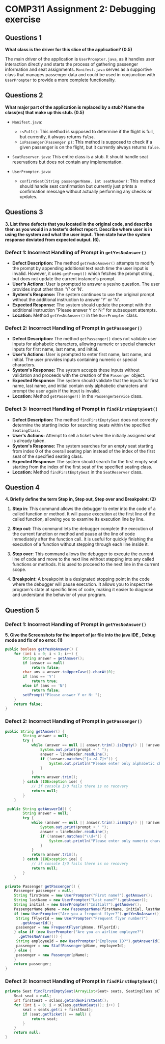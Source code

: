 # COMP311 Assignment 2: Debugging exercise

## Questions 1

**What class is the driver for this slice of the application? (0.5)**

The main driver of the application is `UserPrompter.java`, as it handles user interaction directly and starts the process of gathering passenger information and seat assignments. `Manifest.java` serves as a supportive class that manages passenger data and could be used in conjunction with `UserPrompter` to provide a more complete functionality.

## Questions 2

**What major part of the application is replaced by a stub? Name the class(es) that make up this stub. (0.5)**

- `Manifest.java`:
  - `isFull()`: This method is supposed to determine if the flight is full, but currently, it always returns `false`.
  - `isPassenger(Passenger p)`: This method is supposed to check if a given passenger is on the flight, but it currently always returns `false`.

- `SeatReserver.java`: This entire class is a stub. It should handle seat reservations but does not contain any implementation.

- `UserPrompter.java`:
  - `confirmSeat(String passengerName, int seatNumber)`: This method should handle seat confirmation but currently just prints a confirmation message without actually performing any checks or updates.

## Questions 3

**3. List three defects that you located in the original code, and describe then as you would in a tester’s defect report. Describe where user is in using the system and what the user input. Then state how the system response deviated from expected output. (6).**

### Defect 1: Incorrect Handling of Prompt in `getYesNoAnswer()`

- **Defect Description:** The method `getYesNoAnswer()` attempts to modify the prompt by appending additional text each time the user input is invalid. However, it uses `getPrompt()` which fetches the prompt string, but does not update the current instance's prompt.
- **User's Actions:** User is prompted to answer a yes/no question. The user provides input other than 'Y' or 'N'.
- **System's Response:** The system continues to use the original prompt without the additional instruction to answer 'Y' or 'N'.
- **Expected Response:** The system should update the prompt with the additional instruction "Please answer Y or N:" for subsequent attempts.
- **Location:** Method `getYesNoAnswer()` in the `UserPrompter` class.

### Defect 2: Incorrect Handling of Prompt in `getPassenger()`

- **Defect Description:** The method `getPassenger()` does not validate user inputs for alphabetic characters, allowing numeric or special character inputs for first name, last name, and initial.
- **User's Actions:** User is prompted to enter first name, last name, and initial. The user provides inputs containing numeric or special characters.
- **System's Response:** The system accepts these inputs without validation and proceeds with the creation of the `Passenger` object.
- **Expected Response:** The system should validate that the inputs for first name, last name, and initial contain only alphabetic characters and prompt the user again if the input is invalid.
- **Location:** Method `getPassenger()` in the `PassengerService` class.

### Defect 3: Incorrect Handling of Prompt in `findFirstEmptySeat()`

- **Defect Description:** The method `findFirstEmptySeat` does not correctly determine the starting index for searching seats within the specified `SeatingClass`.
- **User's Actions:** Attempt to sell a ticket when the initially assigned seat is already taken.
- **System's Response:** The system searches for an empty seat starting from index 0 of the overall seating plan instead of the index of the first seat of the specified seating class.
- **Expected Response:** The system should search for the first empty seat starting from the index of the first seat of the specified seating class.
- **Location:** Method `findFirstEmptySeat` in the `SeatReserver` class.

## Question 4

**4. Briefly define the term Step in, Step out, Step over and Breakpoint: (2)**

1. **Step in**: This command allows the debugger to enter into the code of a called function or method. It will pause execution at the first line of the called function, allowing you to examine its execution line by line.

2. **Step out**: This command lets the debugger complete the execution of the current function or method and pause at the line of code immediately after the function call. It is useful for quickly finishing the execution of a function without stepping through each line inside it.

3. **Step over**: This command allows the debugger to execute the current line of code and move to the next line without stepping into any called functions or methods. It is used to proceed to the next line in the current scope.

4. **Breakpoint**: A breakpoint is a designated stopping point in the code where the debugger will pause execution. It allows you to inspect the program's state at specific lines of code, making it easier to diagnose and understand the behavior of your program.

## Question 5

### Defect 1: Incorrect Handling of Prompt in `getYesNoAnswer()`

**5. Give the Screenshots for the import of jar file into the java IDE , Debug mode and fix of no error. (1)**

``` java
public boolean getYesNoAnswer() {
    for (int i = 0; i < 3; i++) {
        String answer = getAnswer();
        if (answer == null)
            return false;
        char ans = answer.toUpperCase().charAt(0);
        if (ans == 'Y')
            return true;
        else if (ans == 'N')
            return false;
        setPrompt("Please answer Y or N: ");
    }
    return false;
}
```

### Defect 2: Incorrect Handling of Prompt in `getPassenger()`

``` java
public String getAnswer() {
        String answer = null;
        try {
            while (answer == null || answer.trim().isEmpty() || !answer.matches("[a-zA-Z]+")) {
                System.out.print(prompt + " ");
                answer = lineReader.readLine();
                if (!answer.matches("[a-zA-Z]+")) {
                    System.out.println("Please enter only alphabetic characters.");
                }
            }
            return answer.trim();
        } catch (IOException ioe) {
            // if console I/O fails there is no recovery
            return null;
        }
    }

 public String getAnswerId() {
        String answer = null;
        try {
            while (answer == null || answer.trim().isEmpty() || !answer.matches("\\d+")) {
                System.out.print(prompt + " ");
                answer = lineReader.readLine();
                if (!answer.matches("\\d+")) {
                    System.out.println("Please enter only numeric characters.");
                }
            }
            return answer.trim();
        } catch (IOException ioe) {
            // if console I/O fails there is no recovery
            return null;
        }
    }
```

``` java
private Passenger getPassenger() {
    Passenger passenger = null;
    String firstName = new UserPrompter("First name?").getAnswer();
    String lastName = new UserPrompter("Last name?").getAnswer();
    String initial = new UserPrompter("Initial?").getAnswer();
    PassengerName pName = new PassengerName(firstName, initial, lastName);
    if (new UserPrompter("Are you a frequent flyer?").getYesNoAnswer()) {
     String fFlyerId = new UserPrompter("Frequent flyer number?")
       .getAnswerId();
     passenger = new FrequentFlyer(pName, fFlyerId);
    } else if (new UserPrompter("Are you an airline employee?")
      .getYesNoAnswer()) {
     String employeeId = new UserPrompter("Employee ID?").getAnswerId();
     passenger = new StaffPassenger(pName, employeeId);
    } else {
     passenger = new Passenger(pName);
    }
    return passenger;
}
```

### Defect 3: Incorrect Handling of Prompt in `findFirstEmptySeat()`

```java
private Seat findFirstEmptySeat(ArrayList<Seat> seats, SeatingClass sClass) {
    Seat seat = null;
    int firstSeat = sClass.getIndexFirstSeat();
    for (int i = 0; i < sClass.getNumSeats(); i++) {
        seat = seats.get(i + firstSeat);
        if (seat.getTicket() == null) {
            return seat;
        }
    }
    return null;
}
```
